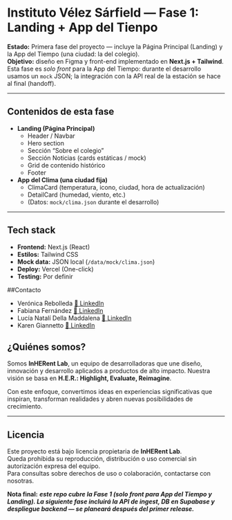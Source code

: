 # Instituto Vélez Sárfield — Fase 1: Landing + App del Tienpo

**Estado:** Primera fase del proyecto — incluye la Página Principal (Landing) y la App del Tiempo (una ciudad: la del colegio).  
**Objetivo:** diseño en Figma y front-end implementado en **Next.js + Tailwind**. Esta fase es _solo front_ para la App del Tiempo: durante el desarrollo usamos un `mock` JSON; la integración con la API real de la estación se hace al final (handoff).

---

## Contenidos de esta fase

- **Landing (Página Principal)**
  - Header / Navbar
  - Hero section
  - Sección “Sobre el colegio”
  - Sección Noticias (cards estáticas / mock)
  - Grid de contenido histórico
  - Footer
- **App del Clima (una ciudad fija)**
  - ClimaCard (temperatura, icono, ciudad, hora de actualización)
  - DetailCard (humedad, viento, etc.)
  - (Datos: `mock/clima.json` durante el desarrollo)

---

## Tech stack

- **Frontend:** Next.js (React)
- **Estilos:** Tailwind CSS
- **Mock data:** JSON local (`/data/mock/clima.json`)
- **Deploy:** Vercel (One-click)
- **Testing:** Por definir

##Contacto

- Verónica Rebolleda [🔗 LinkedIn](https://www.linkedin.com/in/m-veronica-rebolleda/)
- Fabiana Fernández [🔗 LinkedIn](https://www.linkedin.com/in/fabiana-fernandez/)
- Lucía Natalí Della Maddalena [🔗 LinkedIn](https://www.linkedin.com/in/luciadmaddalena/)
- Karen Giannetto [🔗 LinkedIn](https://www.linkedin.com/in/karen-giannetto/)

## ¿Quiénes somos?

Somos **InHERent Lab**, un equipo de desarrolladoras que une diseño, innovación y desarrollo aplicados a productos de alto impacto.
Nuestra visión se basa en **H.E.R.: Highlight, Evaluate, Reimagine**.

Con este enfoque, convertimos ideas en experiencias significativas que inspiran, transforman realidades y abren nuevas posibilidades de crecimiento.

---

## Licencia

Este proyecto está bajo licencia propietaria de **InHERent Lab**.  
Queda prohibida su reproducción, distribución o uso comercial sin autorización expresa del equipo.  
Para consultas sobre derechos de uso o colaboración, contactarse con nosotras.

**Nota final:** **_este repo cubre la Fase 1 (solo front para App del Tiempo y Landing). La siguiente fase incluirá la API de ingest, DB en Supabase y despliegue backend — se planeará después del primer release._**
